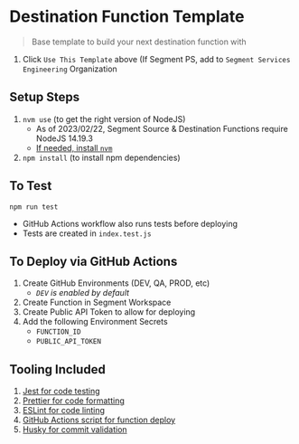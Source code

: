 # Destination Function Template
> Base template to build your next destination function with 

1. Click `Use This Template` above (If Segment PS, add to `Segment Services Engineering` Organization

## Setup Steps 
1. `nvm use` (to get the right version of NodeJS)
    - As of 2023/02/22, Segment Source & Destination Functions require NodeJS 14.19.3
    - [If needed, install `nvm`](https://github.com/nvm-sh/nvm#install--update-script)
2. `npm install` (to install npm dependencies)


## To Test
`npm run test`
- GitHub Actions workflow also runs tests before deploying
- Tests are created in `index.test.js`

## To Deploy via GitHub Actions
1. Create GitHub Environments (DEV, QA, PROD, etc)
    - *`DEV` is enabled by default*
2. Create Function in Segment Workspace
3. Create Public API Token to allow for deploying
3. Add the following Environment Secrets
    - `FUNCTION_ID`
    - `PUBLIC_API_TOKEN`

## Tooling Included
1. [Jest for code testing](https://jestjs.io/docs/expect)
2. [Prettier for code formatting](https://prettier.io/)
3. [ESLint for code linting](https://eslint.org/)
4. [GitHub Actions script for function deploy](https://docs.github.com/en/actions)
5. [Husky for commit validation](https://github.com/typicode/husky)
